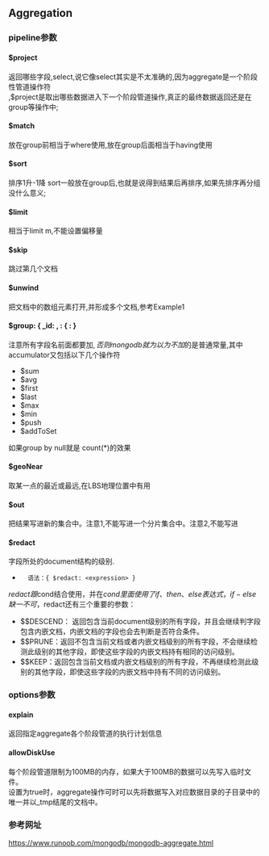 ## Aggregation
### pipeline参数
#### $project
返回哪些字段,select,说它像select其实是不太准确的,因为aggregate是一个阶段性管道操作符\
,$project是取出哪些数据进入下一个阶段管道操作,真正的最终数据返回还是在group等操作中;
#### $match
放在group前相当于where使用,放在group后面相当于having使用
#### $sort
排序1升-1降 sort一般放在group后,也就是说得到结果后再排序,如果先排序再分组没什么意义; 
#### $limit
相当于limit m,不能设置偏移量
#### $skip
跳过第几个文档
#### $unwind
把文档中的数组元素打开,并形成多个文档,参考Example1
#### $group: { _id: <expression>, <field1>: { <accumulator1> : <expression1> }
注意所有字段名前面都要加$,否则mongodb就为以为不加$的是普通常量,其中accumulator又包括以下几个操作符
- $sum
- $avg
- $first
- $last
- $max
- $min
- $push
- $addToSet

如果group by null就是 count(*)的效果
 
#### $geoNear
取某一点的最近或最远,在LBS地理位置中有用
 
#### $out
把结果写进新的集合中。注意1,不能写进一个分片集合中。注意2,不能写进
#### $redact
字段所处的document结构的级别.
-       语法：{ $redact: <expression> }

$redact 跟$cond结合使用，并在$cond里面使用了if 、then、else表达式，if-else缺一不可，$redact还有三个重要的参数：
- $$DESCEND： 返回包含当前document级别的所有字段，并且会继续判字段包含内嵌文档，内嵌文档的字段也会去判断是否符合条件。
- $$PRUNE：返回不包含当前文档或者内嵌文档级别的所有字段，不会继续检测此级别的其他字段，即使这些字段的内嵌文档持有相同的访问级别。
- $$KEEP：返回包含当前文档或内嵌文档级别的所有字段，不再继续检测此级别的其他字段，即使这些字段的内嵌文档中持有不同的访问级别。

### options参数
#### explain
返回指定aggregate各个阶段管道的执行计划信息
#### allowDiskUse
每个阶段管道限制为100MB的内存，如果大于100MB的数据可以先写入临时文件。\
设置为true时，aggregate操作可时可以先将数据写入对应数据目录的子目录中的唯一并以_tmp结尾的文档中。

### 参考网址
https://www.runoob.com/mongodb/mongodb-aggregate.html